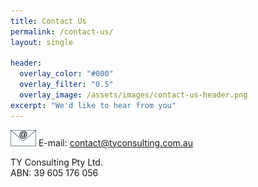 ```yaml
---
title: Contact Us
permalink: /contact-us/
layout: single

header:
  overlay_color: "#000"
  overlay_filter: "0.5"
  overlay_image: /assets/images/contact-us-header.png
excerpt: "We'd like to hear from you"
---
```

![email](\assets\images\email.png)  E-mail: contact@tyconsulting.com.au
  
TY Consulting Pty Ltd.  
ABN: 39 605 176 056